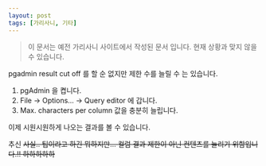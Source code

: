 ```yaml
---
layout: post
tags: [가리사니, 기타]
---
```


> 이 문서는 예전 가리사니 사이트에서 작성된 문서 입니다.
현재 상황과 맞지 않을 수 있습니다.


pgadmin result cut off 를 할 순 없지만 제한 수를 늘릴 수 는 있습니다.

1. pgAdmin 을 켭니다.
2. File -> Options... -> Query editor 에 갑니다.
3. Max. characters per column 값을 충분히 늘립니다.

이제 시원시원하게 나오는 결과를 볼 수 있습니다.

추신
~~사실.. 팁이라고 하긴 뭐하지만... 컬럼 결과 제한이 아닌 컨텐츠를 늘리기 위함입니다.!! 하하하하하~~